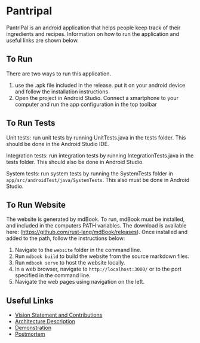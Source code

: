 # Pantripal

PantriPal is an android application that helps people keep track of their ingredients and recipes. Information on how to run the application and useful links are shown below.

## To Run

There are two ways to run this application.

1. use the .apk file included in the release. put it on your android device and follow the installation instructions
2. Open the project in Android Studio. Connect a smartphone to your computer and run the app configuration in the top toolbar

## To Run Tests

Unit tests: run unit tests by running UnitTests.java in the tests folder. This should be done in the Android Studio IDE.

Integration tests: run integration tests by running IntegrationTests.java in the tests folder. This should also be done in Android Studio.

System tests: run system tests by running the SystemTests folder in ```app/src/androidTest/java/SystemTests```. This also must be done in Android Studio.

## To Run Website

The website is generated by mdBook. To run, mdBook must be installed, and included in the computers PATH variables. The download is available here: (https://github.com/rust-lang/mdBook/releases). Once installed and added to the path, follow the instructions below:

1. Navigate to the ```website``` folder in the command line.
2. Run ```mdbook build``` to build the website from the source markdown files.
3. Run ```mdbook serve``` to host the website locally.
4. In a web browser, navigate to ```http://localhost:3000/``` or to the port specified in the command line.
5. Navigate the web pages using navigation on the left.

## Useful Links

* [Vision Statement and Contributions](./website/src/VISION.md)
* [Architecture Description](./website/src/architecture.md)
* [Demonstration](./website/src/demonstration.md)
* [Postmortem](./website/src/Postmortem.md)